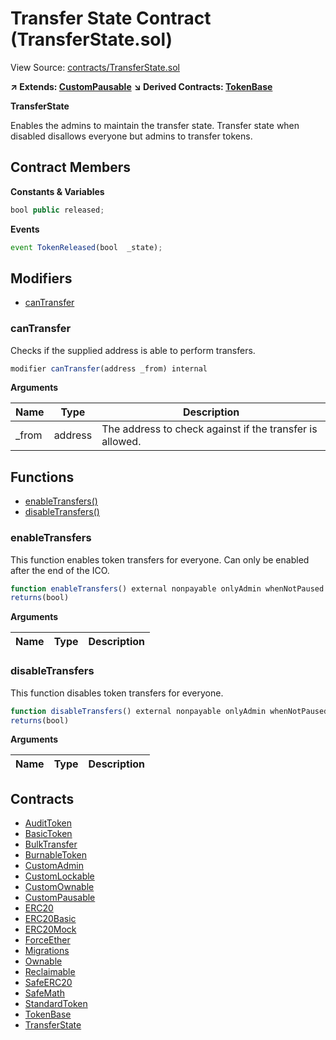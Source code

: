 # Transfer State Contract (TransferState.sol)

View Source: [contracts/TransferState.sol](../contracts/TransferState.sol)

**↗ Extends: [CustomPausable](CustomPausable.md)**
**↘ Derived Contracts: [TokenBase](TokenBase.md)**

**TransferState**

Enables the admins to maintain the transfer state.
Transfer state when disabled disallows everyone but admins to transfer tokens.

## Contract Members
**Constants & Variables**

```js
bool public released;

```

**Events**

```js
event TokenReleased(bool  _state);
```

## Modifiers

- [canTransfer](#cantransfer)

### canTransfer

Checks if the supplied address is able to perform transfers.

```js
modifier canTransfer(address _from) internal
```

**Arguments**

| Name        | Type           | Description  |
| ------------- |------------- | -----|
| _from | address | The address to check against if the transfer is allowed. | 

## Functions

- [enableTransfers()](#enabletransfers)
- [disableTransfers()](#disabletransfers)

### enableTransfers

This function enables token transfers for everyone.
Can only be enabled after the end of the ICO.

```js
function enableTransfers() external nonpayable onlyAdmin whenNotPaused 
returns(bool)
```

**Arguments**

| Name        | Type           | Description  |
| ------------- |------------- | -----|

### disableTransfers

This function disables token transfers for everyone.

```js
function disableTransfers() external nonpayable onlyAdmin whenNotPaused 
returns(bool)
```

**Arguments**

| Name        | Type           | Description  |
| ------------- |------------- | -----|

## Contracts

* [AuditToken](AuditToken.md)
* [BasicToken](BasicToken.md)
* [BulkTransfer](BulkTransfer.md)
* [BurnableToken](BurnableToken.md)
* [CustomAdmin](CustomAdmin.md)
* [CustomLockable](CustomLockable.md)
* [CustomOwnable](CustomOwnable.md)
* [CustomPausable](CustomPausable.md)
* [ERC20](ERC20.md)
* [ERC20Basic](ERC20Basic.md)
* [ERC20Mock](ERC20Mock.md)
* [ForceEther](ForceEther.md)
* [Migrations](Migrations.md)
* [Ownable](Ownable.md)
* [Reclaimable](Reclaimable.md)
* [SafeERC20](SafeERC20.md)
* [SafeMath](SafeMath.md)
* [StandardToken](StandardToken.md)
* [TokenBase](TokenBase.md)
* [TransferState](TransferState.md)
